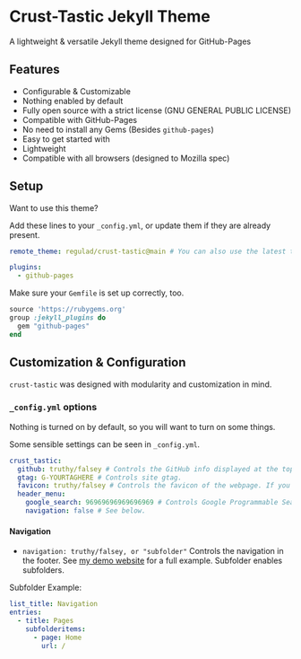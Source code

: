 # Crust-Tastic Jekyll Theme
A lightweight & versatile Jekyll theme designed for GitHub-Pages

## Features

* Configurable & Customizable
* Nothing enabled by default
* Fully open source with a strict license (GNU GENERAL PUBLIC LICENSE)
* Compatible with GitHub-Pages
* No need to install any Gems (Besides `github-pages`)
* Easy to get started with
* Lightweight
* Compatible with all browsers (designed to Mozilla spec)

## Setup
Want to use this theme?

Add these lines to your `_config.yml`, or update them if they are already present.

```yaml
remote_theme: regulad/crust-tastic@main # You can also use the latest tag.

plugins:
  - github-pages
```

Make sure your `Gemfile` is set up correctly, too.

```ruby
source 'https://rubygems.org'
group :jekyll_plugins do
  gem "github-pages"
end
```

## Customization & Configuration
`crust-tastic` was designed with modularity and customization in mind.

### `_config.yml` options
Nothing is turned on by default, so you will want to turn on some things.

Some sensible settings can be seen in `_config.yml`.

```yaml
crust_tastic:
  github: truthy/falsey # Controls the GitHub info displayed at the top and the bottom of the page.
  gtag: G-YOURTAGHERE # Controls site gtag.  
  favicon: truthy/falsey # Controls the favicon of the webpage. If you would like to use a custom path, substitute truthy/falsey with /path/to/favicon, otherwise it will use the root of the site.
  header_menu:
    google_search: 96969696969696969 # Controls Google Programmable Search. Enter your CX value.
    navigation: false # See below.
```

#### Navigation
* `navigation: truthy/falsey, or "subfolder"` Controls the navigation in the footer. See [my demo website](https://regulad.xyz/crust-tastic/) for a full example. Subfolder enables subfolders.

Subfolder Example:

```yaml
list_title: Navigation
entries:
  - title: Pages
    subfolderitems:
      - page: Home
        url: /
```
